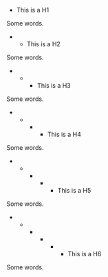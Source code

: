 -   This is a H1

Some words.

-   -   This is a H2

Some words.

-   -   -   This is a H3

Some words.

-   -   -   -   This is a H4

Some words.

-   -   -   -   -   This is a H5

Some words.

-   -   -   -   -   -   This is a H6

Some words.
